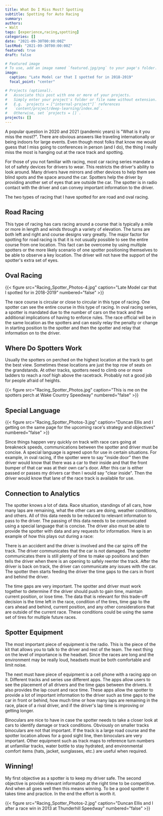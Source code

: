 ```yaml
---
title: What Do I Miss Most? Spotting
subtitle: Spotting for Auto Racing
summary: 
authors:
- Walt
tags: [experience,racing,spotting]
categories: []
date: "2021-09-30T00:00:00Z"
lastMod: "2021-09-30T00:00:00Z"
featured: true
draft: false

# Featured image
# To use, add an image named `featured.jpg/png` to your page's folder. 
image:
  caption: "Late Model car that I spotted for in 2018-2019"
  focal_point: "center"

# Projects (optional).
#   Associate this post with one or more of your projects.
#   Simply enter your project's folder or file name without extension.
#   E.g. `projects = ["internal-project"]` references 
#   `content/project/deep-learning/index.md`.
#   Otherwise, set `projects = []`.
projects: []
---
```


A popular question in 2020 and 2021 (pandemic years) is "What is it you miss the most?". There are obvious answers like traveling internationally or being indoors for large events. Even though most folks that know me would guess that I miss going to conferences in person (and I do), the thing I really miss the most is hanging out at the race track and spotting. 

For those of you not familiar with racing, most car racing series mandate a lot of safety devices for drivers to wear. This restricts the driver's ability to look around. Many drivers have mirrors and other devices to help them see blind spots and the space around the car. Spotters help the driver by providing another set of eyes that are outside the car. The spotter is in radio contact with the driver and can convey important information to the driver.

The two types of racing that I have spotted for are road and oval racing.

## Road Racing

This type of racing has cars racing around a course that is typically a mile or more in length and winds through a variety of elevation. The turns are both left and right and course designs vary greatly. The major factor for spotting for road racing is that it is not usually possible to see the entire course from one location. This fact can be overcome by using multiple spotters or the more likely scenario of one spotter positioning themselves to be able to observe a key location. The driver will not have the support of the spotter's extra set of eyes.

## Oval Racing

{{< figure src="Racing_Spotter_Photos-4.jpg" caption="Late Model car that I spotted for in 2018-2019" numbered="false" >}}

The race course is circular or close to circular in this type of racing. One spotter can see the entire course in this type of racing. In oval racing series, a spotter is mandated due to the number of cars on the track and the additional implications of having to enforce rules. The race official will be in the same location as the spotters and can easily relay the penalty or change in starting position to the spotter and then the spotter and relay that information on to the driver.

## Where Do Spotters Work
Usually the spotters on perched on the highest location at the track to get the best view. Sometimes these locations are just the top row of seats on the grandstands. At other tracks, spotters need to climb one or more ladders to reach a roof high above the racetrack. Probably not a good job for people afraid of heights.

{{< figure src="Racing_Spotter_Photos.jpg" caption="This is me on the spotters perch at Wake Country Speedway" numbered="false" >}}

## Special Language

{{< figure src="Racing_Spotter_Photos-3.jpg" caption="Duncan Ellis and I getting on the same page for the upcoming race's strategy and objectives" numbered="false" >}}

Since things happen very quickly on track with race cars going at breakneck speeds, communications between the spotter and driver must be concise. A special language is agreed upon for use in certain situations. For example, in oval racing, if the spotter were to say "inside door" then the driver would know that there was a car to their inside and that the front bumper of that car was at their own car's door. After this car is either passed or passes my drivers car then I would say "clear inside". Then the driver would know that lane of the race track is available for use.

## Connection to Analytics

The spotter knows a lot of data. Race situation, standings of all cars, how many laps are remaining, what the other cars are doing, weather conditions, and others. All of this data needs to be reduced to relevant information to pass to the driver. The passing of this data needs to be communicated using a special language that is concise. The driver also must be able to provide the spotter with data and any requests for information. Here is an example of how this plays out during a race:

There is an accident and the driver is involved and the car spins off the track. The driver communicates that the car is not damaged. The spotter communicates there is still plenty of time to make up positions and then tells the driver when there is an opening to safely reenter the track. After the driver is back on track, the driver can communicate any issues with the car. The spotter then starts feeding the driver the time gaps to the cars in front and behind the driver. 

The time gaps are very important. The spotter and driver must work together to determine if the driver should push to gain time, maintain current position, or lose time. The data that is relevant for this trade-off decision is the time left in the race, condition of the tires, time gap to the cars ahead and behind, current position, and any other considerations that are outside of the current race. These conditions could be using the same set of tires for multiple future races. 

## Spotter Equipment

The most important piece of equipment is the radio. This is the piece of the kit that allows you to talk to the driver and rest of the team. The next thing on the level of importance is the headset. Since the races are long and the environment may be really loud, headsets must be both comfortable and limit noise.

The next must have piece of equipment is a cell phone with a racing app on it. Different tracks and series use different apps. The apps allow users to see the placement of all drivers and the time gaps between the drivers. It also provides the lap count and race time. These apps allow the spotter to provide a lot of important information to the driver such as time gaps to the car in front or behind, how much time or how many laps are remaining in the race, place of a rival driver, and if the driver's lap time is improving or getting longer.

Binoculars are nice to have in case the spotter needs to take a closer look at cars to identify damage or track conditions. Obviously on smaller tracks binoculars are not that important. If the track is a large road course and the spotter location allows for a good sight line, then binoculars are very important. Other equipment such as track maps to reference turn numbers at unfamiliar tracks, water bottle to stay hydrated, and environmental comfort items (hats, jacket, sunglasses, etc.) are useful when required.

## Winning!

My first objective as a spotter is to keep my driver safe. The second objective is provide relevant information at the right time to be competitive. And when all goes well then this means winning. To be a good spotter it takes time and practice. In the end the effort is worth it.

{{< figure src="Racing_Spotter_Photos-2.jpg" caption="Duncan Ellis and I after a race win in 2013 at Thunderhill Speedway" numbered="false" >}}